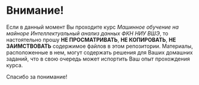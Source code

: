 # Внимание!
Если в данный момент Вы проходите курс *Машинное обучение на майноре Интеллектуальный анализ данных ФКН НИУ ВШЭ*, то настоятельно прошу **НЕ ПРОСМАТРИВАТЬ**, **НЕ КОПИРОВАТЬ**, **НЕ ЗАИМСТВОВАТЬ** содержимое файлов в этом репозитории. Материалы, расположенные в нем, могут содержать решения для Ваших домашних заданий, что в свою очередь может испортить Ваш опыт прохождения курса.

Спасибо за понимание!
